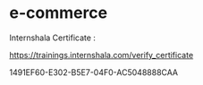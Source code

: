 # e-commerce

Internshala Certificate :

https://trainings.internshala.com/verify_certificate

1491EF60-E302-B5E7-04F0-AC5048888CAA 
